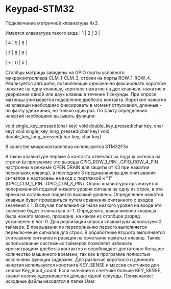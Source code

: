 # Keypad-STM32
Подключение матричной клавиатуры 4х3.

Имеется клавиатура такого вида
| 1 | 2 | 3 |

| 4 | 5 | 6 |

| 7 | 8 | 9 |

| * | 0 | # |

Столбцы матрицы заведены на GPIO порты условного микроконтроллера CLM_1-CLM_3, строки на порты ROW_1-ROW_4.
Реализуется алгоритм, позволяющий однозначно фиксировать короткое нажатие на одну клавишу, короткое нажатие на две клавиши, 
нажатие и удержание одной или двух клавиш в течение 1 секунды. При опросе матрицы учитывается подавление дребезга контакта.
Короткие нажатия на клавиши необходимо фиксировать в момент отпускания, длинные - по факту удержания, но только один раз. 
По факту определения нажатий необходимо вызывать функции:

void single_key_pressed(char key)
void double_key_pressed(char key, char key)
void single_key_long_pressed(char key)
void double_key_long_pressed(char key, char key)

В качестве микроконтроллера используется STM32F3x.

В такой клавиатуре первые 4 контакта отвечают за подачу сигнала на строки (в программе это выводы GPIO_ROW_1_PIN...GPIO_ROW_4_PIN 
настроены в режиме OPEN DRAIN для защиты от КЗ при нажатии нескольких клавиш), а последние 3 предназначены для считывания сигналов и 
настроены на вход с подтяжкой к "1"  (GPIO_CLM_1_PIN...GPIO_CLM_3_PIN).
Опрос клавиатуры организуется попеременной подачей низкого уровня сигнала на одну из строк, в это время на остальные подается высокий 
уровень. Определение нажатия клавиши будет проводиться путем сравнения считанного с входов значения с 1. В случае появления 
сигнала низкого уровня на входе это значение будет отличаться от 1. Определить, какая именно клавиша была нажата можно, проверив, на 
каком из столбцов разряд установлен в лог. 0.
Для реализации опроса клавиатуры используем 2 таймера. В прерывании по переполнению первого выполняется переключение сигналов для строк. 
В обработчике второго выполняется считывание сигналов и реакция на сочетание нажатых клавиш. Также использование системных таймеров 
позволяет избежать «регистрации» дребезга контактов и освобождает достаточно большое количество машинного времени, так как в программе 
полностью исключены функции задержек.
Для различия короткого и длинного нажатия используется константа KEY_SENSE и массив счетчиков для кнопок Key_input_count. Если значение в 
счетчике больше KEY_SENSE, значит кнопка удерживается дольше одной секунды.
Примечание: исходные файлы находятся в папке User.
